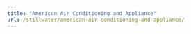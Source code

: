 ```yaml
---
title: "American Air Conditioning and Appliance"
url: /stillwater/american-air-conditioning-and-appliance/
---
```

